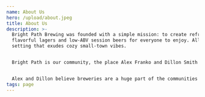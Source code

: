 ```yaml
---
name: About Us
hero: /upload/about.jpeg
title: About Us
description: >-
  Bright Path Brewing was founded with a simple mission: to create refreshing
  flavorful ​​lagers and low-ABV session beers for everyone to enjoy. All in a
  setting that exudes cozy small-town vibes.


  Bright Path is our community, the place Alex Franko and Dillon Smith grew up and have a connection to. Though Alex and Dillon left home to build their careers and hone their craft, ultimately their paths led them back here to their hometown of Jim Thorpe, Pennsylvania. A place they want to put down roots, raise their families, and grow their business to be a part of this community’s bright future.


  Alex and Dillon believe breweries are a huge part of the communities they operate in and have a vision for creating fresh, easy-drinking beer while hosting local food trucks and events for the community to connect with. After years of planning, our doors are open, and we invite you to stop by to let us pour you a liter.
tags: page
---
```

